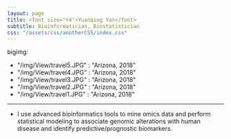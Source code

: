 ```yaml
---
layout: page
title: <font size="+4">Yuanqing Yan</font> 
subtitle: Bioinformatician, Biostatistician
css: "/assets/css/anotherCSS/index.css"
---
```




bigimg:
  - "/img/View/travel5.JPG" : "Arizona, 2018"
  - "/img/View/travel4.JPG" : "Arizona, 2018"
  - "/img/View/travel3.JPG" : "Arizona, 2018"
  - "/img/View/travel2.JPG" : "Arizona, 2018"
  - "/img/View/travel1.JPG" : "Arizona, 2018"
---

* I use advanced bioinformatics tools to mine omics data and perform statistical modeling to associate genomic alterations with human disease and identify predictive/prognostic biomarkers.
